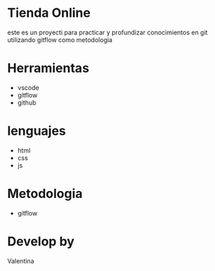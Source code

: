 # Tienda Online
este es un proyecti para practicar y profundizar conocimientos en 
git utilizando gitflow como metodologia

# Herramientas 
* vscode
* gitflow
* github

# lenguajes 
* html
* css
* js

# Metodologia 
* gitflow

# Develop by
Valentina